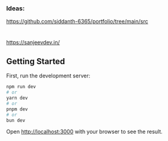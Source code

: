 ### Ideas:
https://github.com/siddanth-6365/portfolio/tree/main/src
#
https://sanjeevdev.in/
## Getting Started

First, run the development server:

```bash
npm run dev
# or
yarn dev
# or
pnpm dev
# or
bun dev
```

Open [http://localhost:3000](http://localhost:3000) with your browser to see the result.
